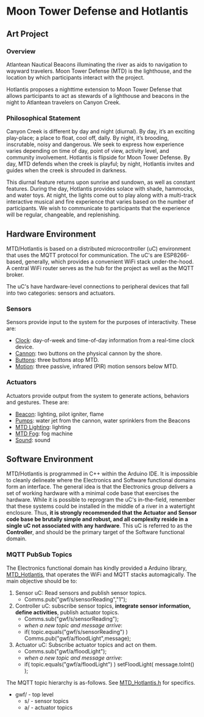 # Moon Tower Defense and Hotlantis

## Art Project 

### Overview

Atlantean Nautical Beacons illuminating the river as aids to navigation to wayward travelers.  Moon Tower Defense (MTD) is the lighthouse, and the location by which participants interact with the project.

Hotlantis proposes a nighttime extension to Moon Tower Defense that allows participants to act as stewards of a lighthouse and beacons in the night to Atlantean travelers on Canyon Creek.

### Philosophical Statement

Canyon Creek is different by day and night (diurnal).  By day, it’s an exciting play-place; a place to float, cool off, dally.  By night, it’s brooding, inscrutable, noisy and dangerous.  We seek to express how experience varies depending on time of day, point of view, activity level, and community involvement.  Hotlantis is flipside for Moon Tower Defense.  By day, MTD defends when the creek is playful; by night, Hotlantis invites and guides when the creek is shrouded in darkness.

This diurnal feature returns upon sunrise and sundown, as well as constant features. During the day, Hotlantis provides solace with shade, hammocks, and water toys.  At night, the lights come out to play along with a multi-track interactive musical and fire experience that varies based on the number of participants.  We wish to communicate to participants that the experience will be regular, changeable, and replenishing.

## Hardware Environment

MTD/Hotlantis is based on a distributed microcontroller (uC) environment that uses the MQTT protocol for communication.  The uC's are ESP8266-based, generally, which provides a convenient WiFi stack under-the-hood.  A central WiFi router serves as the hub for the project as well as the MQTT broker.  

The uC's have hardware-level connections to peripheral devices that fall into two categories: sensors and actuators.  

### Sensors

Sensors provide input to the system for the purposes of interactivity.  These are:

* [Clock](src/Clock/Clock.ino): day-of-week and time-of-day information from a real-time clock device.
* [Cannon](src/Cannon/Cannon.ino): two buttons on the physical cannon by the shore.
* [Buttons](src/MTDButton/MTDButton.ino): three buttons atop MTD.
* [Motion](src/MTDMotionLight/MTDMotionLight.ino): three passive, infrared (PIR) motion sensors below MTD.

### Actuators

Actuators provide output from the system to generate actions, behaviors and gestures.  These are:

* [Beacon](src/BeaconLightIgniterFlame/BeaconLightIgniterFlame.ino): lighting, pilot igniter, flame
* [Pumps](src/PumpSprinkler/PumpSprinkler.ino): water jet from the cannon, water sprinklers from the Beacons
* [MTD Lighting](src/MTDMotionLight/MTDMotionLight.ino): lighting
* [MTD Fog](src/MTDFog/MTDFog.ino): fog machine
* [Sound](src/Sound/Sound.ino): sound

## Software Environment

MTD/Hotlantis is programmed in C++ within the Arduino IDE.  It is impossible to cleanly delineate where the Electronics and Software functional domains form an interface.  The general idea is that the Electronics group delivers a set of working hardware with a minimal code base that exercises the hardware.  While it is possible to reprogram the uC's in-the-field, remember that these systems could be installed in the middle of a river in a watertight enclosure.  Thus, **it is strongly recommended that the Actuator and Sensor code base be brutally simple and robust, and all complexity reside in a single uC not associated with any hardware**.  This uC is referred to as the **Controller**, and should be the primary target of the Software functional domain.

### MQTT PubSub Topics

The Electronics functional domain has kindly provided a Arduino library, [MTD_Hotlantis](libraries/MTD_Hotlantis/), that operates the WiFi and MQTT stacks automagically.  The main objective should be to:

1. Sensor uC: Read sensors and publish sensor topics.
	* Comms.pub("gwf/s/sensorReading","1");
2. Controller uC: subscribe sensor topics, **integrate sensor information, define activities**, publish actuator topics.
	* Comms.sub("gwf/s/sensorReading");
	* *when a new topic and message arrive*:
	* if( topic.equals("gwf/s/sensorReading") ) Comms.pub("gwf/a/floodLight",message);
3. Actuator uC: Subscribe actuator topics and act on them.
	* Comms.sub("gwf/a/floodLight");
	* *when a new topic and message arrive*:
	* if( topic.equals("gwf/a/floodLight") ) setFloodLight( message.toInt() ); 

The MQTT topic hierarchy is as-follows.  See [MTD_Hotlantis.h](libraries/MTD_Hotlantis/MTD_Hotlantis.h) for specifics.

* gwf/	- top level
	* s/	- sensor topics
	* a/	- actuator topics
	




